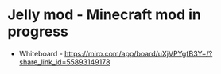 # Jelly mod - Minecraft mod in progress

* Whiteboard - https://miro.com/app/board/uXjVPYgfB3Y=/?share_link_id=55893149178
